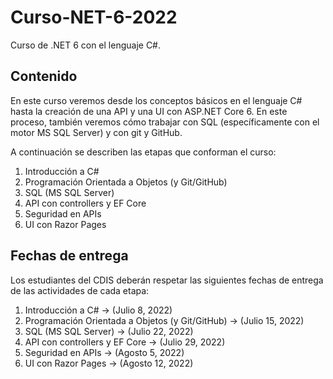 # Curso-NET-6-2022
Curso de .NET 6 con el lenguaje C#.
## Contenido
En este curso veremos desde los conceptos básicos en el lenguaje C# hasta la creación de una API y una UI con ASP.NET Core 6. En este proceso, también veremos cómo trabajar con SQL (específicamente con el motor MS SQL Server) y con git y GitHub.

A continuación se describen las etapas que conforman el curso:

1. Introducción a C#
2. Programación Orientada a Objetos (y Git/GitHub)
3. SQL (MS SQL Server)
4. API con controllers y EF Core
5. Seguridad en APIs
6. UI con Razor Pages

## Fechas de entrega
Los estudiantes del CDIS deberán respetar las siguientes fechas de entrega de las actividades de cada etapa:

1. Introducción a C# -> (Julio 8, 2022)
2. Programación Orientada a Objetos (y Git/GitHub) -> (Julio 15, 2022)
3. SQL (MS SQL Server) -> (Julio 22, 2022)
4. API con controllers y EF Core -> (Julio 29, 2022)
5. Seguridad en APIs -> (Agosto 5, 2022)
6. UI con Razor Pages -> (Agosto 12, 2022)

